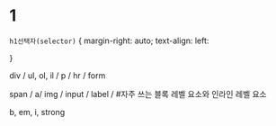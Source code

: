 # 1


`h1선택자(selector)` { margin-right: auto; text-align: left:



}

div / ul, ol, il / p / hr / form

span / a/ img / input / label / 
#자주 쓰는 블록 레벨 요소와 인라인 레벨 요소

b, em, i, strong